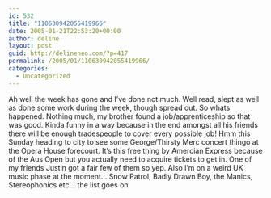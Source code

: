 ```yaml
---
id: 532
title: "110630942055419966"
date: 2005-01-21T22:53:20+00:00
author: deline
layout: post
guid: http://delineneo.com/?p=417
permalink: /2005/01/110630942055419966/
categories:
  - Uncategorized
---
```

Ah well the week has gone and I&#8217;ve done not much. Well read, slept as well as done some work during the week, though spread out. So whats happened. Nothing much, my brother found a job/apprenticeship so that was good. Kinda funny in a way because in the end amongst all his friends there will be enough tradespeople to cover every possible job! Hmm this Sunday heading to city to see some George/Thirsty Merc concert thingo at the Opera House forecourt. It&#8217;s this free thing by Amercian Express because of the Aus Open but you actually need to acquire tickets to get in. One of my friends Justin got a fair few of them so yep. Also I&#8217;m on a weird UK music phase at the moment&#8230; Snow Patrol, Badly Drawn Boy, the Manics, Stereophonics etc&#8230; the list goes on